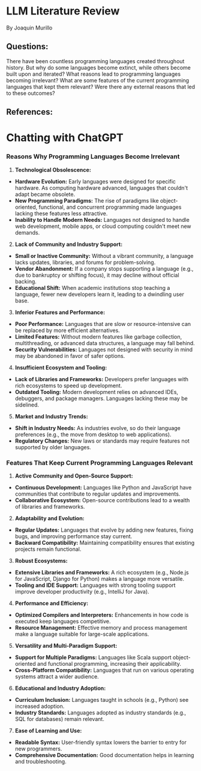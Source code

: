 # LLM Literature Review
By Joaquin Murillo

## Questions:
There have been countless programming languages created throughout history. But why do some languages become extinct, while others become built upon and iterated? What reasons lead to programming languages becoming irrelevant? What are some features of the current programming languages that kept them relevant? Were there any external reasons that led to these outcomes?

## References:

# Chatting with ChatGPT
### Reasons Why Programming Languages Become Irrelevant
1. **Technological Obsolescence:**
* **Hardware Evolution:** Early languages were designed for specific hardware. As computing hardware advanced, languages that couldn't adapt became obsolete.
* **New Programming Paradigms:** The rise of paradigms like object-oriented, functional, and concurrent programming made languages lacking these features less attractive.
* **Inability to Handle Modern Needs:** Languages not designed to handle web development, mobile apps, or cloud computing couldn't meet new demands.

2. **Lack of Community and Industry Support:**
* **Small or Inactive Community:** Without a vibrant community, a language lacks updates, libraries, and forums for problem-solving.
* **Vendor Abandonment:** If a company stops supporting a language (e.g., due to bankruptcy or shifting focus), it may decline without official backing.
* **Educational Shift:** When academic institutions stop teaching a language, fewer new developers learn it, leading to a dwindling user base.

3. **Inferior Features and Performance:**
* **Poor Performance:** Languages that are slow or resource-intensive can be replaced by more efficient alternatives.
* **Limited Features:** Without modern features like garbage collection, multithreading, or advanced data structures, a language may fall behind.
* **Security Vulnerabilities:** Languages not designed with security in mind may be abandoned in favor of safer options.

4. **Insufficient Ecosystem and Tooling:**
* **Lack of Libraries and Frameworks:** Developers prefer languages with rich ecosystems to speed up development.
* **Outdated Tooling:** Modern development relies on advanced IDEs, debuggers, and package managers. Languages lacking these may be sidelined.

5. **Market and Industry Trends:**
* **Shift in Industry Needs:** As industries evolve, so do their language preferences (e.g., the move from desktop to web applications).
* **Regulatory Changes:** New laws or standards may require features not supported by older languages.

### Features That Keep Current Programming Languages Relevant
1. **Active Community and Open-Source Support:**
* **Continuous Development:** Languages like Python and JavaScript have communities that contribute to regular updates and improvements.
* **Collaborative Ecosystem:** Open-source contributions lead to a wealth of libraries and frameworks.

2. **Adaptability and Evolution:**
* **Regular Updates:** Languages that evolve by adding new features, fixing bugs, and improving performance stay current.
* **Backward Compatibility:** Maintaining compatibility ensures that existing projects remain functional.

3. **Robust Ecosystems:**
* **Extensive Libraries and Frameworks:** A rich ecosystem (e.g., Node.js for JavaScript, Django for Python) makes a language more versatile.
* **Tooling and IDE Support:** Languages with strong tooling support improve developer productivity (e.g., IntelliJ for Java).

4. **Performance and Efficiency:**
* **Optimized Compilers and Interpreters:** Enhancements in how code is executed keep languages competitive.
* **Resource Management:** Effective memory and process management make a language suitable for large-scale applications.

5. **Versatility and Multi-Paradigm Support:**
* **Support for Multiple Paradigms:** Languages like Scala support object-oriented and functional programming, increasing their applicability.
* **Cross-Platform Compatibility:** Languages that run on various operating systems attract a wider audience.

6. **Educational and Industry Adoption:**
* **Curriculum Inclusion:** Languages taught in schools (e.g., Python) see increased adoption.
* **Industry Standards:** Languages adopted as industry standards (e.g., SQL for databases) remain relevant.

7. **Ease of Learning and Use:**
* **Readable Syntax:** User-friendly syntax lowers the barrier to entry for new programmers.
* **Comprehensive Documentation:** Good documentation helps in learning and troubleshooting.
